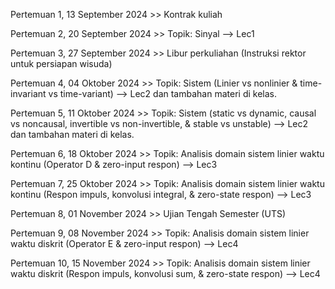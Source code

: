 Pertemuan 1, 13 September 2024 >> Kontrak kuliah

Pertemuan 2, 20 September 2024 >> Topik: Sinyal --> Lec1

Pertemuan 3, 27 September 2024 >> Libur perkuliahan (Instruksi rektor untuk persiapan wisuda) 

Pertemuan 4, 04 Oktober 2024   >> Topik: Sistem (Linier vs nonlinier & time-invariant vs time-variant) --> Lec2 dan tambahan materi di kelas.

Pertemuan 5, 11 Oktober 2024   >> Topik: Sistem (static vs dynamic, causal vs noncausal, invertible vs non-invertible, & stable vs unstable) --> Lec2 dan tambahan materi di kelas.

Pertemuan 6, 18 Oktober 2024   >> Topik: Analisis domain sistem linier waktu kontinu (Operator D & zero-input respon) --> Lec3

Pertemuan 7, 25 Oktober 2024   >> Topik: Analisis domain sistem linier waktu kontinu (Respon impuls, konvolusi integral, & zero-state respon) --> Lec3

Pertemuan 8, 01 November 2024  >> Ujian Tengah Semester (UTS)

Pertemuan 9, 08 November 2024  >> Topik: Analisis domain sistem linier waktu diskrit (Operator E & zero-input respon) --> Lec4

Pertemuan 10, 15 November 2024 >> Topik: Analisis domain sistem linier waktu diskrit (Respon impuls, konvolusi sum, & zero-state respon) --> Lec4
